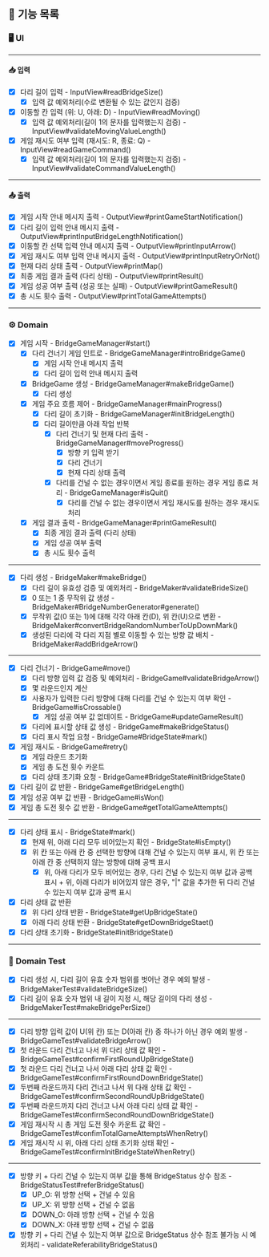 ## 🔖 기능 목록

### 🖥 UI
*** 
#### 📥 입력
- [X] 다리 길이 입력 - InputView#readBridgeSize()
  - [X] 입력 값 예외처리(수로 변환될 수 있는 값인지 검증)
- [X] 이동할 칸 입력 (위: U, 아래: D) - InputView#readMoving()
  - [X] 입력 값 예외처리(길이 1의 문자를 입력했는지 검증) - InputView#validateMovingValueLength()
- [X] 게임 재시도 여부 입력 (재시도: R, 종료: Q) - InputView#readGameCommand()
  - [X] 입력 값 예외처리(길이 1의 문자를 입력했는지 검증) - InputView#validateCommandValueLength()
***
#### 📤 출력
- [X] 게임 시작 안내 메시지 출력 - OutputView#printGameStartNotification()
- [X] 다리 길이 입력 안내 메시지 출력 - OutputView#printInputBridgeLengthNotification()
- [X] 이동할 칸 선택 입력 안내 메시지 출력 - OutputView#printInputArrow()
- [X] 게임 재시도 여부 입력 안내 메시지 출력 - OutputView#printInputRetryOrNot()
- [X] 현재 다리 상태 출력 - OutputView#printMap()
- [X] 최종 게임 결과 출력 (다리 상태) - OutputView#printResult()
- [X] 게임 성공 여부 출력 (성공 또는 실패) - OutputView#printGameResult()
- [X] 총 시도 횟수 출력 - OutputView#printTotalGameAttempts()
***

### ⚙️ Domain

- [X] 게임 시작 - BridgeGameManager#start()
  - [X] 다리 건너기 게임 인트로 - BridgeGameManager#introBridgeGame()
    - [X] 게임 시작 안내 메시지 출력
    - [X] 다리 길이 입력 안내 메시지 출력
  - [X] BridgeGame 생성 - BridgeGameManager#makeBridgeGame()
    - [X] 다리 생성
  - [X] 게임 주요 흐름 제어 - BridgeGameManager#mainProgress()
    - [X] 다리 길이 초기화 - BridgeGameManager#initBridgeLength()
    - [X] 다리 길이만큼 아래 작업 반복
      - [X] 다리 건너기 및 현재 다리 출력 - BridgeGameManager#moveProgress()
        - [X] 방향 키 입력 받기
        - [X] 다리 건너기
        - [X] 현재 다리 상태 출력
      - [X] 다리를 건널 수 없는 경우이면서 게임 종료를 원하는 경우 게임 종료 처리 - BridgeGameManager#isQuit()
        - [X] 다리를 건널 수 없는 경우이면서 게임 재시도를 원하는 경우 재시도 처리
  - [X] 게임 결과 출력 - BridgeGameManager#printGameResult()
    - [X] 최종 게임 결과 출력 (다리 상태)
    - [X] 게임 성공 여부 출력
    - [X] 총 시도 횟수 출력
***
- [X] 다리 생성 - BridgeMaker#makeBridge()
  - [X] 다리 길이 유효성 검증 및 예외처리 - BridgeMaker#validateBrideSize()
  - [X] 0 또는 1 중 무작위 값 생성 - BridgeMaker#BridgeNumberGenerator#generate()
  - [X] 무작위 값(0 또는 1)에 대해 각각 아래 칸(D), 위 칸(U)으로 변환 - BridgeMaker#convertBridgeRandomNumberToUpDownMark()
  - [X] 생성된 다리에 각 다리 지점 별로 이동할 수 있는 방향 값 배치 - BridgeMaker#addBridgeArrow()
***
- [X] 다리 건너기 - BridgeGame#move()
  - [X] 다리 방향 입력 값 검증 및 예외처리 - BridgeGame#validateBridgeArrow()
  - [X] 몇 라운드인지 계산
  - [X] 사용자가 입력한 다리 방향에 대해 다리를 건널 수 있는지 여부 확인 - BridgeGame#isCrossable()
    - [X] 게임 성공 여부 값 없데이트 - BridgeGame#updateGameResult()
  - [X] 다리에 표시할 상태 값 생성 - BridgeGame#makeBridgeStatus()
  - [X] 다리 표시 작업 요청 - BridgeGame#BridgeState#mark()
- [X] 게임 재시도 - BridgeGame#retry()
  - [X] 게임 라운드 초기화
  - [X] 게임 총 도전 횟수 카운트
  - [X] 다리 상태 초기화 요청 - BridgeGame#BridgeState#initBridgeState()
- [X] 다리 길이 값 반환 - BridgeGame#getBridgeLength()
- [X] 게임 성공 여부 값 반환 - BridgeGame#isWon()
- [X] 게임 총 도전 횟수 값 반환 - BridgeGame#getTotalGameAttempts()
***
- [X] 다리 상태 표시 - BridgeState#mark()
  - [X] 현재 위, 아래 다리 모두 비어있는지 확인 - BridgeState#isEmpty()
  - [X] 위 칸 또는 아래 칸 중 선택한 방향에 대해 건널 수 있는지 여부 표시, 위 칸 또는 아래 칸 중 선택하지 않는 방향에 대해 공백 표시
    - [X] 위, 아래 다리가 모두 비어있는 경우, 다리 건널 수 있는지 여부 값과 공백 표시 + 위, 아래 다리가 비어있지 않은 경우, "|" 값을 추가한 뒤 다리 건널 수 있는지 여부 값과 공백 표시
- [X] 다리 상태 값 반환
  - [X] 위 다리 상태 반환 - BridgeState#getUpBridgeState()
  - [X] 아래 다리 상태 반환 - BridgeState#getDownBridgeStaet()
- [X] 다리 상태 초기화 - BridgeState#initBridgeState()
***

### 📝 Domain Test

- [X] 다리 생성 시, 다리 길이 유효 숫자 범위를 벗어난 경우 예외 발생 - BridgeMakerTest#validateBridgeSize()
- [X] 다리 길이 유효 숫자 범위 내 길이 지정 시, 해당 길이의 다리 생성 - BridgeMakerTest#makeBridgePerSize()
***
- [X] 다리 방향 입력 값이 U(위 칸) 또는 D(아래 칸) 중 하나가 아닌 경우 예외 발생 - BridgeGameTest#validateBridgeArrow()
- [X] 첫 라운드 다리 건너고 나서 위 다리 상태 값 확인 - BridgeGameTest#confirmFirstRoundUpBridgeState()
- [X] 첫 라운드 다리 건너고 나서 아래 다리 상태 값 확인 - BridgeGameTest#confirmFirstRoundDownBridgeState()
- [X] 두번째 라운드까지 다리 건너고 나서 위 다래 상태 값 확인 - BridgeGameTest#confirmSecondRoundUpBridgeState()
- [X] 두번째 라운드까지 다리 건너고 나서 아래 다리 상태 값 확인 - BridgeGameTest#confirmSecondRoundDownBridgeState()
- [X] 게임 재시작 시 총 게임 도전 횟수 카운트 값 확인 - BridgeGameTest#confimTotalGameAttemptsWhenRetry()
- [X] 게임 재시작 시 위, 아래 다리 상태 초기화 상태 확인 - BridgeGameTest#confirmInitBridgeStateWhenRetry()
***
- [X] 방향 키 + 다리 건널 수 있는지 여부 값을 통해 BridgeStatus 상수 참조 - BridgeStatusTest#referBridgeStatus()
  - [X] UP_O: 위 방향 선택 + 건널 수 있음
  - [X] UP_X: 위 방향 선택 + 건널 수 없음
  - [X] DOWN_O: 아래 방향 선택 + 건널 수 있음
  - [X] DOWN_X: 아래 방향 선택 + 건널 수 없음
- [X] 방향 키 + 다리 건널 수 있는지 여부 값으로 BridgeStatus 상수 참조 불가능 시 예외처리 - validateReferabilityBridgeStatus()